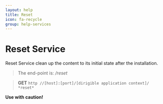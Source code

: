 ```yaml
---
layout: help
title: Reset
icon: fa-recycle
group: help-services
---
```


Reset Service
===

Reset Service clean up the content to its initial state after the installation.

> The end-point is: */reset*

> **GET** `http //[host]:[port]/[dirigible application context]/ *reset*`

**Use with caution!**